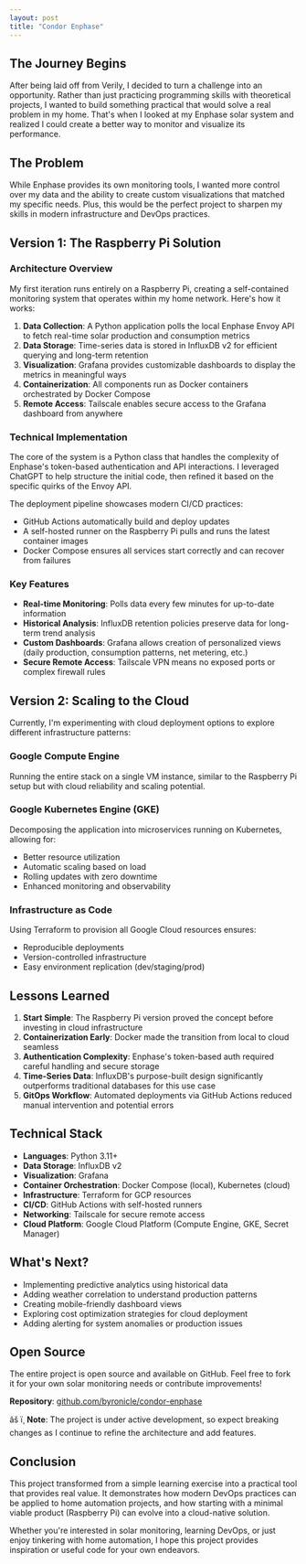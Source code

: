 ```yaml
---
layout: post
title: "Condor Enphase"
---
```

## The Journey Begins

After being laid off from Verily, I decided to turn a challenge into an opportunity. Rather than just practicing programming skills with theoretical projects, I wanted to build something practical that would solve a real problem in my home. That's when I looked at my Enphase solar system and realized I could create a better way to monitor and visualize its performance.

## The Problem

While Enphase provides its own monitoring tools, I wanted more control over my data and the ability to create custom visualizations that matched my specific needs. Plus, this would be the perfect project to sharpen my skills in modern infrastructure and DevOps practices.

## Version 1: The Raspberry Pi Solution

### Architecture Overview

My first iteration runs entirely on a Raspberry Pi, creating a self-contained monitoring system that operates within my home network. Here's how it works:

1. **Data Collection**: A Python application polls the local Enphase Envoy API to fetch real-time solar production and consumption metrics
2. **Data Storage**: Time-series data is stored in InfluxDB v2 for efficient querying and long-term retention
3. **Visualization**: Grafana provides customizable dashboards to display the metrics in meaningful ways
4. **Containerization**: All components run as Docker containers orchestrated by Docker Compose
5. **Remote Access**: Tailscale enables secure access to the Grafana dashboard from anywhere

### Technical Implementation

The core of the system is a Python class that handles the complexity of Enphase's token-based authentication and API interactions. I leveraged ChatGPT to help structure the initial code, then refined it based on the specific quirks of the Envoy API.

The deployment pipeline showcases modern CI/CD practices:
- GitHub Actions automatically build and deploy updates
- A self-hosted runner on the Raspberry Pi pulls and runs the latest container images
- Docker Compose ensures all services start correctly and can recover from failures

### Key Features

- **Real-time Monitoring**: Polls data every few minutes for up-to-date information
- **Historical Analysis**: InfluxDB retention policies preserve data for long-term trend analysis
- **Custom Dashboards**: Grafana allows creation of personalized views (daily production, consumption patterns, net metering, etc.)
- **Secure Remote Access**: Tailscale VPN means no exposed ports or complex firewall rules

## Version 2: Scaling to the Cloud

Currently, I'm experimenting with cloud deployment options to explore different infrastructure patterns:

### Google Compute Engine
Running the entire stack on a single VM instance, similar to the Raspberry Pi setup but with cloud reliability and scaling potential.

### Google Kubernetes Engine (GKE)
Decomposing the application into microservices running on Kubernetes, allowing for:
- Better resource utilization
- Automatic scaling based on load
- Rolling updates with zero downtime
- Enhanced monitoring and observability

### Infrastructure as Code
Using Terraform to provision all Google Cloud resources ensures:
- Reproducible deployments
- Version-controlled infrastructure
- Easy environment replication (dev/staging/prod)

## Lessons Learned

1. **Start Simple**: The Raspberry Pi version proved the concept before investing in cloud infrastructure
2. **Containerization Early**: Docker made the transition from local to cloud seamless
3. **Authentication Complexity**: Enphase's token-based auth required careful handling and secure storage
4. **Time-Series Data**: InfluxDB's purpose-built design significantly outperforms traditional databases for this use case
5. **GitOps Workflow**: Automated deployments via GitHub Actions reduced manual intervention and potential errors

## Technical Stack

- **Languages**: Python 3.11+
- **Data Storage**: InfluxDB v2
- **Visualization**: Grafana
- **Container Orchestration**: Docker Compose (local), Kubernetes (cloud)
- **Infrastructure**: Terraform for GCP resources
- **CI/CD**: GitHub Actions with self-hosted runners
- **Networking**: Tailscale for secure remote access
- **Cloud Platform**: Google Cloud Platform (Compute Engine, GKE, Secret Manager)

## What's Next?

- Implementing predictive analytics using historical data
- Adding weather correlation to understand production patterns
- Creating mobile-friendly dashboard views
- Exploring cost optimization strategies for cloud deployment
- Adding alerting for system anomalies or production issues

## Open Source

The entire project is open source and available on GitHub. Feel free to fork it for your own solar monitoring needs or contribute improvements!

**Repository**: [github.com/byronicle/condor-enphase](https://github.com/byronicle/condor-enphase)

âš ï¸ **Note**: The project is under active development, so expect breaking changes as I continue to refine the architecture and add features.

## Conclusion

This project transformed from a simple learning exercise into a practical tool that provides real value. It demonstrates how modern DevOps practices can be applied to home automation projects, and how starting with a minimal viable product (Raspberry Pi) can evolve into a cloud-native solution.

Whether you're interested in solar monitoring, learning DevOps, or just enjoy tinkering with home automation, I hope this project provides inspiration or useful code for your own endeavors.